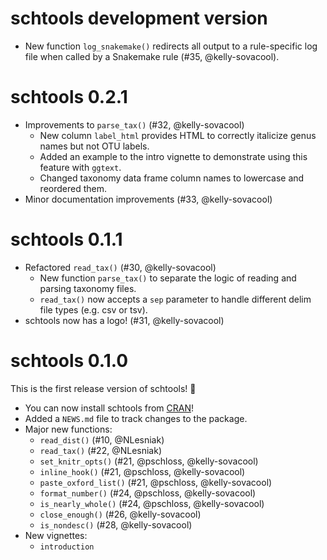 # schtools development version

- New function `log_snakemake()` redirects all output to a rule-specific log
  file when called by a Snakemake rule (#35, @kelly-sovacool).

# schtools 0.2.1

- Improvements to `parse_tax()` (#32, @kelly-sovacool)
    - New column `label_html` provides HTML to correctly italicize genus names but not OTU labels.
    - Added an example to the intro vignette to demonstrate using this feature with `ggtext`.
    - Changed taxonomy data frame column names to lowercase and reordered them.
- Minor documentation improvements (#33, @kelly-sovacool)

# schtools 0.1.1

- Refactored `read_tax()` (#30, @kelly-sovacool)
    - New function `parse_tax()` to separate the logic of reading and parsing taxonomy files.
    - `read_tax()` now accepts a `sep` parameter to handle different delim file types (e.g. csv or tsv).
- schtools now has a logo! (#31, @kelly-sovacool)

# schtools 0.1.0

This is the first release version of schtools! 🎉

- You can now install schtools from [CRAN](https://cran.r-project.org/package=schtools)!
- Added a `NEWS.md` file to track changes to the package.
- Major new functions:
  - `read_dist()` (#10, @NLesniak)
  - `read_tax()` (#22, @NLesniak)
  - `set_knitr_opts()` (#21, @pschloss, @kelly-sovacool)
  - `inline_hook()` (#21, @pschloss, @kelly-sovacool)
  - `paste_oxford_list()` (#21, @pschloss, @kelly-sovacool)
  - `format_number()` (#24, @pschloss, @kelly-sovacool)
  - `is_nearly_whole()` (#24, @pschloss, @kelly-sovacool)
  - `close_enough()` (#26, @kelly-sovacool)
  - `is_nondesc()` (#28, @kelly-sovacool)
- New vignettes:
  - `introduction`
